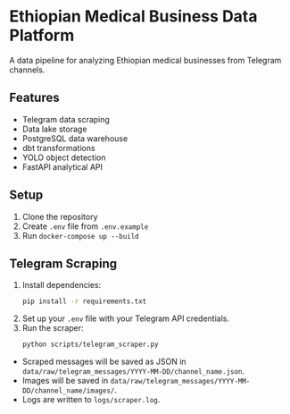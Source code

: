 # Ethiopian Medical Business Data Platform

A data pipeline for analyzing Ethiopian medical businesses from Telegram channels.

## Features

- Telegram data scraping
- Data lake storage
- PostgreSQL data warehouse
- dbt transformations
- YOLO object detection
- FastAPI analytical API

## Setup

1. Clone the repository
2. Create `.env` file from `.env.example`
3. Run `docker-compose up --build`

## Telegram Scraping

1. Install dependencies:
   ```bash
   pip install -r requirements.txt
   ```
2. Set up your `.env` file with your Telegram API credentials.
3. Run the scraper:
   ```bash
   python scripts/telegram_scraper.py
   ```

- Scraped messages will be saved as JSON in `data/raw/telegram_messages/YYYY-MM-DD/channel_name.json`.
- Images will be saved in `data/raw/telegram_messages/YYYY-MM-DD/channel_name/images/`.
- Logs are written to `logs/scraper.log`.